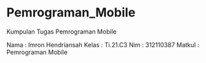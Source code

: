 # Pemrograman_Mobile
Kumpulan Tugas Pemrograman Mobile

Nama	: Imron Hendriansah
Kelas	: Ti.21.C3
Nim	: 312110387	
Matkul	: Pemrograman Mobile
